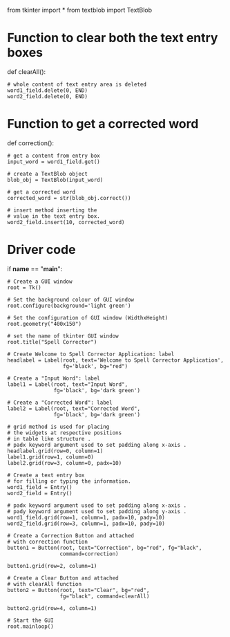 from tkinter import *
from textblob import TextBlob
 
# Function to clear both the text entry boxes
 
 
def clearAll():
 
    # whole content of text entry area is deleted
    word1_field.delete(0, END)
    word2_field.delete(0, END)
 
# Function to get a corrected word
 
 
def correction():
 
    # get a content from entry box
    input_word = word1_field.get()
 
    # create a TextBlob object
    blob_obj = TextBlob(input_word)
 
    # get a corrected word
    corrected_word = str(blob_obj.correct())
 
    # insert method inserting the
    # value in the text entry box.
    word2_field.insert(10, corrected_word)
 
 
# Driver code
if __name__ == "__main__":
 
    # Create a GUI window
    root = Tk()
 
    # Set the background colour of GUI window
    root.configure(background='light green')
 
    # Set the configuration of GUI window (WidthxHeight)
    root.geometry("400x150")
 
    # set the name of tkinter GUI window
    root.title("Spell Corrector")
 
    # Create Welcome to Spell Corrector Application: label
    headlabel = Label(root, text='Welcome to Spell Corrector Application',
                      fg='black', bg="red")
 
    # Create a "Input Word": label
    label1 = Label(root, text="Input Word",
                   fg='black', bg='dark green')
 
    # Create a "Corrected Word": label
    label2 = Label(root, text="Corrected Word",
                   fg='black', bg='dark green')
 
    # grid method is used for placing
    # the widgets at respective positions
    # in table like structure .
    # padx keyword argument used to set padding along x-axis .
    headlabel.grid(row=0, column=1)
    label1.grid(row=1, column=0)
    label2.grid(row=3, column=0, padx=10)
 
    # Create a text entry box
    # for filling or typing the information.
    word1_field = Entry()
    word2_field = Entry()
 
    # padx keyword argument used to set padding along x-axis .
    # pady keyword argument used to set padding along y-axis .
    word1_field.grid(row=1, column=1, padx=10, pady=10)
    word2_field.grid(row=3, column=1, padx=10, pady=10)
 
    # Create a Correction Button and attached
    # with correction function
    button1 = Button(root, text="Correction", bg="red", fg="black",
                     command=correction)
 
    button1.grid(row=2, column=1)
 
    # Create a Clear Button and attached
    # with clearAll function
    button2 = Button(root, text="Clear", bg="red",
                     fg="black", command=clearAll)
 
    button2.grid(row=4, column=1)
 
    # Start the GUI
    root.mainloop()
